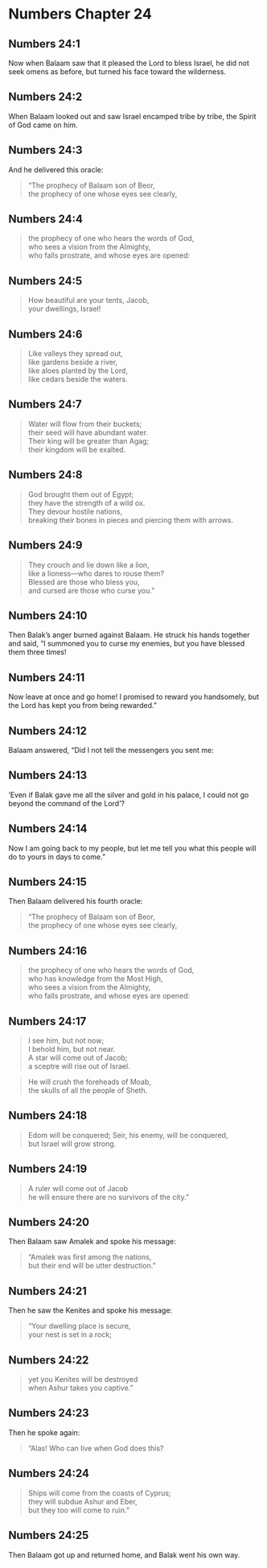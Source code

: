 # Numbers Chapter 24

## Numbers 24:1

Now when Balaam saw that it pleased the Lord to bless Israel, he did not seek omens as before, but turned his face toward the wilderness.

## Numbers 24:2

When Balaam looked out and saw Israel encamped tribe by tribe, the Spirit of God came on him.

## Numbers 24:3

And he delivered this oracle:

> “The prophecy of Balaam son of Beor,  
> the prophecy of one whose eyes see clearly,

## Numbers 24:4

> the prophecy of one who hears the words of God,  
> who sees a vision from the Almighty,  
> who falls prostrate, and whose eyes are opened:

## Numbers 24:5

> How beautiful are your tents, Jacob,  
> your dwellings, Israel!

## Numbers 24:6

> Like valleys they spread out,  
> like gardens beside a river,  
> like aloes planted by the Lord,  
> like cedars beside the waters.

## Numbers 24:7

> Water will flow from their buckets;  
> their seed will have abundant water.  
> Their king will be greater than Agag;  
> their kingdom will be exalted.

## Numbers 24:8

> God brought them out of Egypt;  
> they have the strength of a wild ox.  
> They devour hostile nations,  
> breaking their bones in pieces and piercing them with arrows.

## Numbers 24:9

> They crouch and lie down like a lion,  
> like a lioness—who dares to rouse them?  
> Blessed are those who bless you,  
> and cursed are those who curse you.”

## Numbers 24:10

Then Balak’s anger burned against Balaam. He struck his hands together and said, “I summoned you to curse my enemies, but you have blessed them three times!

## Numbers 24:11

Now leave at once and go home! I promised to reward you handsomely, but the Lord has kept you from being rewarded.”

## Numbers 24:12

Balaam answered, “Did I not tell the messengers you sent me:

## Numbers 24:13

‘Even if Balak gave me all the silver and gold in his palace, I could not go beyond the command of the Lord’?

## Numbers 24:14

Now I am going back to my people, but let me tell you what this people will do to yours in days to come.”

## Numbers 24:15

Then Balaam delivered his fourth oracle:

> “The prophecy of Balaam son of Beor,  
> the prophecy of one whose eyes see clearly,

## Numbers 24:16

> the prophecy of one who hears the words of God,  
> who has knowledge from the Most High,  
> who sees a vision from the Almighty,  
> who falls prostrate, and whose eyes are opened:

## Numbers 24:17

> I see him, but not now;  
> I behold him, but not near.  
> A star will come out of Jacob;  
> a sceptre will rise out of Israel.

> He will crush the foreheads of Moab,  
> the skulls of all the people of Sheth.

## Numbers 24:18

> Edom will be conquered; Seir, his enemy, will be conquered,  
> but Israel will grow strong.

## Numbers 24:19

> A ruler will come out of Jacob  
> he will ensure there are no survivors of the city.”

## Numbers 24:20

Then Balaam saw Amalek and spoke his message:

> “Amalek was first among the nations,  
> but their end will be utter destruction.”

## Numbers 24:21

Then he saw the Kenites and spoke his message:

> “Your dwelling place is secure,  
> your nest is set in a rock;

## Numbers 24:22

> yet you Kenites will be destroyed  
> when Ashur takes you captive.”

## Numbers 24:23

Then he spoke again:

> “Alas! Who can live when God does this?

## Numbers 24:24

> Ships will come from the coasts of Cyprus;  
> they will subdue Ashur and Eber,  
> but they too will come to ruin.”

## Numbers 24:25

Then Balaam got up and returned home, and Balak went his own way.
